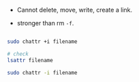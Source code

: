 

* Cannot delete, move, write, create a link.

* stronger than rm `-f`.
```bash

sudo chattr +i filename

# check
lsattr filename

sudo chattr -i filename
```